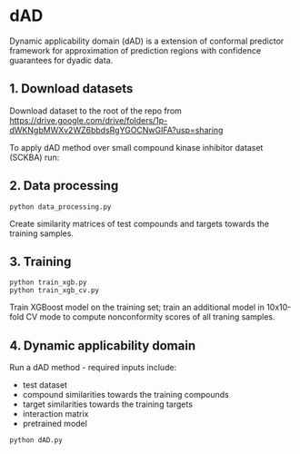 # dAD
Dynamic applicability domain (dAD) is a extension of conformal predictor framework for approximation of prediction regions with confidence guarantees for dyadic data.

## 1. Download datasets 
Download dataset to the root of the repo from https://drive.google.com/drive/folders/1p-dWKNgbMWXv2WZ6bbdsRgYGOCNwGIFA?usp=sharing

To apply dAD method over small compound kinase inhibitor dataset (SCKBA) run:

## 2. Data processing
```
python data_processing.py  
```
Create similarity matrices of test compounds and targets towards the training samples.

## 3. Training
```
python train_xgb.py 
python train_xgb_cv.py
```

Train XGBoost model on the training set; train an additional model in 10x10-fold CV mode to compute nonconformity scores of all traning samples.

## 4. Dynamic applicability domain 

Run a dAD method - required inputs include:
- test dataset
- compound similarities towards the training compounds
- target similarities towards the training targets
- interaction matrix 
- pretrained model
```
python dAD.py
```

